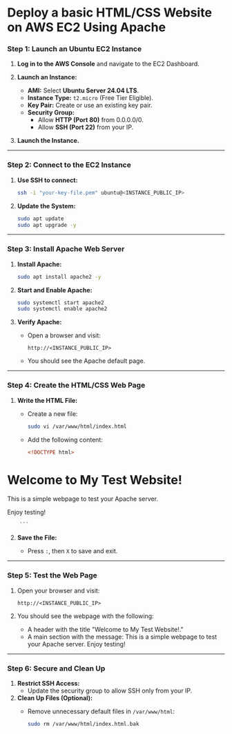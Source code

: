 # **Deploy a basic HTML/CSS Website on AWS EC2 Using Apache**

### **Step 1: Launch an Ubuntu EC2 Instance**

1. **Log in to the AWS Console** and navigate to the EC2 Dashboard.
    
2. **Launch an Instance:**
    
    - **AMI:** Select **Ubuntu Server 24.04 LTS**.
    - **Instance Type:** `t2.micro` (Free Tier Eligible).
    - **Key Pair:** Create or use an existing key pair.
    - **Security Group:**
        - Allow **HTTP (Port 80)** from 0.0.0.0/0.
        - Allow **SSH (Port 22)** from your IP. 
3. **Launch the Instance.**


---

### **Step 2: Connect to the EC2 Instance**

1. **Use SSH to connect:**
    
    ```bash
    ssh -i "your-key-file.pem" ubuntu@<INSTANCE_PUBLIC_IP>
    ```
    
2. **Update the System:**
    
    ```bash
    sudo apt update
    sudo apt upgrade -y
    ```
    

---

### **Step 3: Install Apache Web Server**

1. **Install Apache:**
    
    ```bash
    sudo apt install apache2 -y
    ```
    
2. **Start and Enable Apache:**
    
    ```bash
    sudo systemctl start apache2
    sudo systemctl enable apache2
    ```
    
3. **Verify Apache:**
    
    - Open a browser and visit:
        
        ```
        http://<INSTANCE_PUBLIC_IP>
        ```
        
    - You should see the Apache default page.

---

### **Step 4: Create the HTML/CSS Web Page**

1. **Write the HTML File:**
    
    - Create a new file:
        
        ```bash
        sudo vi /var/www/html/index.html
        ```
        
    - Add the following content:
        
        ```html
       <!DOCTYPE html>
<html lang="en">
<head>
    <meta charset="UTF-8">
    <meta name="viewport" content="width=device-width, initial-scale=1.0">
    <title>Test Webpage</title>
    <link rel="stylesheet" href="style.css">
</head>
<body>
    <div class="container">
        <h1>Welcome to My Test Website!</h1>
        <p>This is a simple webpage to test your Apache server.</p>
        <p>Enjoy testing!</p>
    </div>
</body>
</html>

        ```
        
2. **Save the File:**
    
    - Press `:`, then `X` to save and exit.
    
    

---

### **Step 5: Test the Web Page**

1. Open your browser and visit:
    
    ```
    http://<INSTANCE_PUBLIC_IP>
    ```
    
2. You should see the webpage with the following:
    
    - A header with the title "Welcome to My Test Website!."
    - A main section with the message:
         This is a simple webpage to test your Apache server.
         Enjoy testing!
---

### **Step 6: Secure and Clean Up**

1. **Restrict SSH Access:**
    - Update the security group to allow SSH only from your IP.
2. **Clean Up Files (Optional):**
    - Remove unnecessary default files in `/var/www/html`:
        
        ```bash
        sudo rm /var/www/html/index.html.bak
        ```
        



